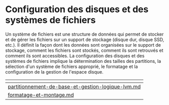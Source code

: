 # Configuration des disques et des systèmes de fichiers

Un système de fichiers est une structure de données qui permet de stocker et de gérer les fichiers sur un support de stockage (disque dur, disque SSD, etc.). Il définit la façon dont les données sont organisées sur le support de stockage, comment les fichiers sont stockés, comment ils sont retrouvés et comment ils sont accessibles. La configuration des disques et des systèmes de fichiers implique la détermination des tailles des partitions, la sélection d'un système de fichiers approprié, le formatage et la configuration de la gestion de l'espace disque.

<table data-card-size="large" data-view="cards"><thead><tr><th data-card-target data-type="content-ref"></th></tr></thead><tbody><tr><td><a href="partitionnement-de-base-et-gestion-logique-lvm.md">partitionnement-de-base-et-gestion-logique-lvm.md</a></td></tr><tr><td><a href="formatage-et-montage.md">formatage-et-montage.md</a></td></tr></tbody></table>
